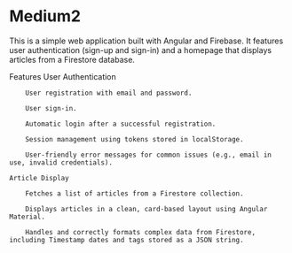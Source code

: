 # Medium2

This is a simple web application built with Angular and Firebase. It features user authentication (sign-up and sign-in) and a homepage that displays articles from a Firestore database.

Features
    User Authentication

        User registration with email and password.

        User sign-in.

        Automatic login after a successful registration.

        Session management using tokens stored in localStorage.

        User-friendly error messages for common issues (e.g., email in use, invalid credentials).

    Article Display

        Fetches a list of articles from a Firestore collection.

        Displays articles in a clean, card-based layout using Angular Material.

        Handles and correctly formats complex data from Firestore, including Timestamp dates and tags stored as a JSON string.
